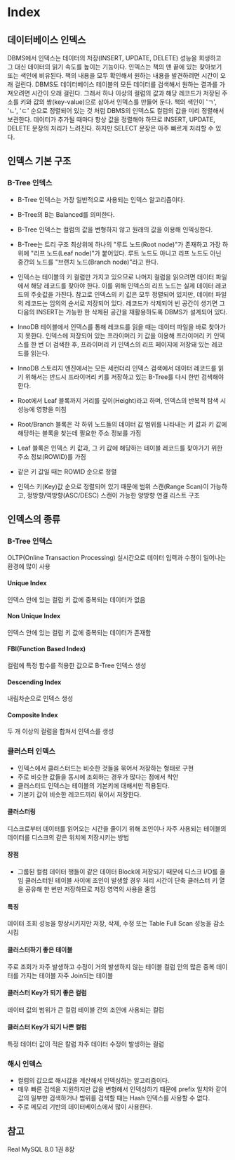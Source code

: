 # Index

## 데이터베이스 인덱스
DBMS에서 인덱스는 데이터의 저장(INSERT, UPDATE, DELETE) 성능을 희생하고 그 대신 데이터의 읽기 속도를 높이는 기능이다. 인덱스는 책의 맨 끝에 있는 찾아보기 또는 색인에 비유된다. 책의 내용을 모두 확인해서 원하는 내용을 발견하려면 시간이 오래 걸린다. DBMS도 데이터베이스 테이블의 모든 데이터를 검색해서 원하는 결과를 가져오려면 시간이 오래 걸린다. 그래서 하나 이상의 컬럼의 값과 해당 레코드가 저장된 주소를 키와 값의 쌍(key-value)으로 삼아서 인덱스를 만들어 둔다. 책의 색인이 'ㄱ', 'ㄴ', 'ㄷ' 순으로 정렬되어 있는 것 처럼 DBMS의 인덱스도 컬럼의 값을 미리 정렬해서 보관한다. 데이터가 추가될 때마다 항상 값을 정렬해야 하므로 INSERT, UPDATE, DELETE 문장의 처리가 느려진다. 하지만 SELECT 문장은 아주 빠르게 처리할 수 있다.

## 인덱스 기본 구조
### B-Tree 인덱스
- B-Tree 인덱스는 가장 일반적으로 사용되는 인덱스 알고리즘이다. 
- B-Tree의 B는 Balanced를 의미한다. 
- B-Tree 인덱스는 컬럼의 값을 변형하지 않고 원래의 값을 이용해 인덱싱한다.
- B-Tree는 트리 구조 최상위에 하나의 "루트 노드(Root node)"가 존재하고 가장 하위에 "리프 노드(Leaf node)"가 붙어있다. 루트 노드도 아니고 리프 노드도 아닌 중간의 노드를 "브랜치 노드(Branch node)"라고 한다. 
- 인덱스는 테이블의 키 컬럼만 가지고 있으므로 나머지 컬럼을 읽으려면 데이터 파일에서 해당 레코드를 찾아야 한다. 이를 위해 인덱스의 리프 노드는 실제 데이터 레코드의 주솟값을 가진다. 참고로 인덱스의 키 값은 모두 정렬되어 있지만, 데이터 파일의 레코드는 임의의 순서로 저장되어 있다. 레코드가 삭제되어 빈 공간이 생기면 그다음의 INSERT는 가능한 한 삭제된 공간을 재활용하도록 DBMS가 설계되어 있다.

- InnoDB 테이블에서 인덱스를 통해 레코드를 읽을 때는 데이터 파일을 바로 찾아가지 못한다. 인덱스에 저장되어 있는 프라이머리 키 값을 이용해 프라이머리 키 인덱스를 한 번 더 검색한 후, 프라이머리 키 인덱스의 리프 페이지에 저장돼 있는 레코드를 읽는다. 
- InnoDB 스토리지 엔진에서는 모든 세컨더리 인덱스 검색에서 데이터 레코드를 읽기 위해서는 반드시 프라이머리 키를 저장하고 있는 B-Tree를 다시 한번 검색해야 한다.


- Root에서 Leaf 블록까지 거리를 깊이(Height)라고 하며, 인덱스의 반복적 탐색 시 성능에 영향을 미침
- Root/Branch 블록은 각 하위 노드들의 데이터 값 범위를 나타내는 키 값과 키 값에 해당하는 블록을 찾는데 필요한 주소 정보를 가짐
- Leaf 블록은 인덱스 키 값과, 그 키 값에 해당하는 테이블 레코드를 찾아가기 위한 주소 정보(ROWID)를 가짐
- 같은 키 값일 때는 ROWID 순으로 정렬
- 인덱스 키(Key)값 순으로 정렬되어 있기 때문에 범위 스캔(Range Scan)이 가능하고, 정방향/역방향(ASC/DESC) 스캔이 가능한 양방향 연결 리스트 구조

## 인덱스의 종류
### B-Tree 인덱스
OLTP(Online Transaction Processing) 실시간으로 데이터 입력과 수정이 일어나는 환경에 많이 사용

#### Unique Index
인덱스 안에 있는 컬럼 키 값에 중복되는 데이터가 없음

#### Non Unique Index
인덱스 안에 있는 컬럼 키 값에 중복되는 데이터가 존재함

#### FBI(Function Based Index)
컬럼에 특정 함수를 적용한 값으로 B-Tree 인덱스 생성

#### Descending Index
내림차순으로 인덱스 생성

#### Composite Index
두 개 이상의 컬럼을 합쳐서 인덱스를 생성

### 클러스터 인덱스
- 인덱스에서 클러스터드는 비슷한 것들을 묶어서 저장하는 형태로 구현
- 주로 비슷한 값들을 동시에 조회하는 경우가 많다는 점에서 착안
- 클러스터드 인덱스는 테이블의 기본키에 대해서만 적용된다.
- 기본키 값이 비슷한 레코드끼리 묶어서 저장한다.

#### 클러스터링
디스크로부터 데이터를 읽어오는 시간을 줄이기 위해 조인이나 자주 사용되는 테이블의 데이터를 디스크의 같은 위치에 저장시키는 방법

#### 장점
- 그룹된 컬럼 데이터 행들이 같은 데이터 Block에 저장되기 때문에 디스크 I/O를 줄임
클러스터된 테이블 사이에 조인이 발생할 경우 처리 시간이 단축
클러스터 키 열을 공유해 한 번만 저장하므로 저장 영역의 사용을 줄임

#### 특징
데이터 조회 성능을 향상시키지만 저장, 삭제, 수정 또는 Table Full Scan 성능을 감소 시킴

#### 클러스터하기 좋은 테이블
주로 조회가 자주 발생하고 수정이 거의 발생하지 않는 테이블
컬럼 안의 많은 중복 데이터를 가지는 테이블
자주 Join되는 테이블

#### 클러스터 Key가 되기 좋은 컬럼
데이터 값의 범위가 큰 컬럼
테이블 간의 조인에 사용되는 컬럼

#### 클러스터 Key가 되기 나쁜 컬럼
특정 데이터 값이 적은 칼럼
자주 데이터 수정이 발생하는 컬럼

### 해시 인덱스
- 컬럼의 값으로 해시값을 계산해서 인덱싱하는 알고리즘이다. 
- 매우 빠른 검색을 지원하지만 값을 변형해서 인덱싱하기 때문에 prefix 일치와 같이 값의 일부만 검색하거나 범위를 검색할 때는 Hash 인덱스를 사용할 수 없다. 
- 주로 메모리 기반의 데이터베이스에서 많이 사용한다.

## 참고
Real MySQL 8.0 1권 8장  